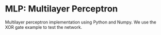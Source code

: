 # MLP: Multilayer Perceptron

Multilayer perceptron implementation using Python and Numpy. We use the XOR gate example to test
the network.
